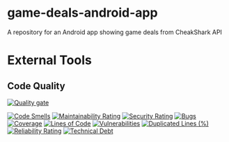 # game-deals-android-app
A repository for an Android app showing game deals from CheakShark API

# External Tools
## Code Quality
[![Quality gate](https://sonarcloud.io/api/project_badges/quality_gate?project=Mithrandir21_game-deals-android-app)](https://sonarcloud.io/summary/new_code?id=Mithrandir21_game-deals-android-app)


[![Code Smells](https://sonarcloud.io/api/project_badges/measure?project=Mithrandir21_game-deals-android-app&metric=code_smells)](https://sonarcloud.io/summary/new_code?id=Mithrandir21_game-deals-android-app)
[![Maintainability Rating](https://sonarcloud.io/api/project_badges/measure?project=Mithrandir21_game-deals-android-app&metric=sqale_rating)](https://sonarcloud.io/summary/new_code?id=Mithrandir21_game-deals-android-app)
[![Security Rating](https://sonarcloud.io/api/project_badges/measure?project=Mithrandir21_game-deals-android-app&metric=security_rating)](https://sonarcloud.io/summary/new_code?id=Mithrandir21_game-deals-android-app)
[![Bugs](https://sonarcloud.io/api/project_badges/measure?project=Mithrandir21_game-deals-android-app&metric=bugs)](https://sonarcloud.io/summary/new_code?id=Mithrandir21_game-deals-android-app)
[![Coverage](https://sonarcloud.io/api/project_badges/measure?project=Mithrandir21_game-deals-android-app&metric=coverage)](https://sonarcloud.io/summary/new_code?id=Mithrandir21_game-deals-android-app)
[![Lines of Code](https://sonarcloud.io/api/project_badges/measure?project=Mithrandir21_game-deals-android-app&metric=ncloc)](https://sonarcloud.io/summary/new_code?id=Mithrandir21_game-deals-android-app)
[![Vulnerabilities](https://sonarcloud.io/api/project_badges/measure?project=Mithrandir21_game-deals-android-app&metric=vulnerabilities)](https://sonarcloud.io/summary/new_code?id=Mithrandir21_game-deals-android-app)
[![Duplicated Lines (%)](https://sonarcloud.io/api/project_badges/measure?project=Mithrandir21_game-deals-android-app&metric=duplicated_lines_density)](https://sonarcloud.io/summary/new_code?id=Mithrandir21_game-deals-android-app)
[![Reliability Rating](https://sonarcloud.io/api/project_badges/measure?project=Mithrandir21_game-deals-android-app&metric=reliability_rating)](https://sonarcloud.io/summary/new_code?id=Mithrandir21_game-deals-android-app)
[![Technical Debt](https://sonarcloud.io/api/project_badges/measure?project=Mithrandir21_game-deals-android-app&metric=sqale_index)](https://sonarcloud.io/summary/new_code?id=Mithrandir21_game-deals-android-app)

